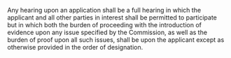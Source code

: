 Any hearing upon an application shall be a full hearing in which the applicant and all other parties in interest shall be permitted to participate but in which both the burden of proceeding with the introduction of evidence upon any issue specified by the Commission, as well as the burden of proof upon all such issues, shall be upon the applicant except as otherwise provided in the order of designation.

